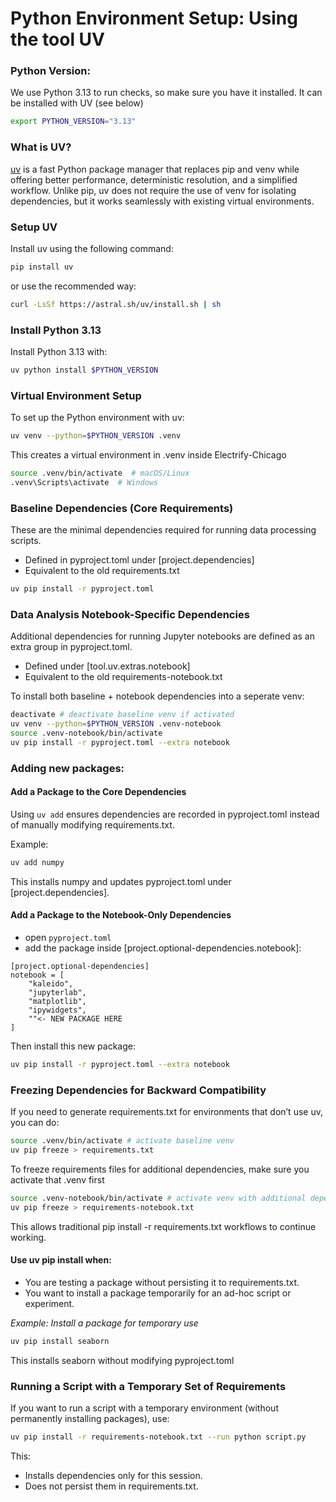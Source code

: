 # Python Environment Setup: Using the tool UV

### Python Version:

We use Python 3.13 to run checks, so make sure you have it installed. It can be installed with UV (see below)

```bash
export PYTHON_VERSION="3.13"
```

### What is UV?

[uv](https://github.com/astral-sh/uv) is a fast Python package manager that replaces pip and venv while offering better performance, deterministic resolution, and a simplified workflow. Unlike pip, uv does not require the use of venv for isolating dependencies, but it works seamlessly with existing virtual environments.

### Setup UV

Install uv using the following command:

```bash
pip install uv
```

or use the recommended way:

```bash
curl -LsSf https://astral.sh/uv/install.sh | sh
```

### Install Python 3.13

Install Python 3.13 with:

```bash
uv python install $PYTHON_VERSION
```

### Virtual Environment Setup

To set up the Python environment with uv:

```bash
uv venv --python=$PYTHON_VERSION .venv
```

This creates a virtual environment in .venv inside Electrify-Chicago

```bash
source .venv/bin/activate  # macOS/Linux
.venv\Scripts\activate  # Windows
```

### Baseline Dependencies (Core Requirements)

These are the minimal dependencies required for running data processing scripts.

- Defined in pyproject.toml under [project.dependencies]
- Equivalent to the old requirements.txt

```bash
uv pip install -r pyproject.toml
```

### Data Analysis Notebook-Specific Dependencies

Additional dependencies for running Jupyter notebooks are defined as an extra group in pyproject.toml.

- Defined under [tool.uv.extras.notebook]
- Equivalent to the old requirements-notebook.txt

To install both baseline + notebook dependencies into a seperate venv:

```bash
deactivate # deactivate baseline venv if activated
uv venv --python=$PYTHON_VERSION .venv-notebook
source .venv-notebook/bin/activate
uv pip install -r pyproject.toml --extra notebook
```

### Adding new packages:

#### Add a Package to the Core Dependencies

Using `uv add` ensures dependencies are recorded in pyproject.toml instead of manually modifying requirements.txt.

Example:

```bash
uv add numpy
```

This installs numpy and updates pyproject.toml under [project.dependencies].

#### Add a Package to the Notebook-Only Dependencies

- open `pyproject.toml`
- add the package inside [project.optional-dependencies.notebook]:

```text
[project.optional-dependencies]
notebook = [
    "kaleido",
    "jupyterlab",
    "matplotlib",
    "ipywidgets",
    ""<- NEW PACKAGE HERE
]
```

Then install this new package:

```bash
uv pip install -r pyproject.toml --extra notebook
```

### Freezing Dependencies for Backward Compatibility

If you need to generate requirements.txt for environments that don’t use uv, you can do:

```bash
source .venv/bin/activate # activate baseline venv
uv pip freeze > requirements.txt
```

To freeze requirements files for additional dependencies, make sure you activate that .venv first

```bash
source .venv-notebook/bin/activate # activate venv with additional depencies
uv pip freeze > requirements-notebook.txt
```

This allows traditional pip install -r requirements.txt workflows to continue working.

#### Use uv pip install when:

- You are testing a package without persisting it to requirements.txt.
- You want to install a package temporarily for an ad-hoc script or experiment.

_Example: Install a package for temporary use_

```bash
uv pip install seaborn
```

This installs seaborn without modifying pyproject.toml

### Running a Script with a Temporary Set of Requirements

If you want to run a script with a temporary environment (without permanently installing packages), use:

```bash
uv pip install -r requirements-notebook.txt --run python script.py
```

This:

- Installs dependencies only for this session.
- Does not persist them in requirements.txt.
